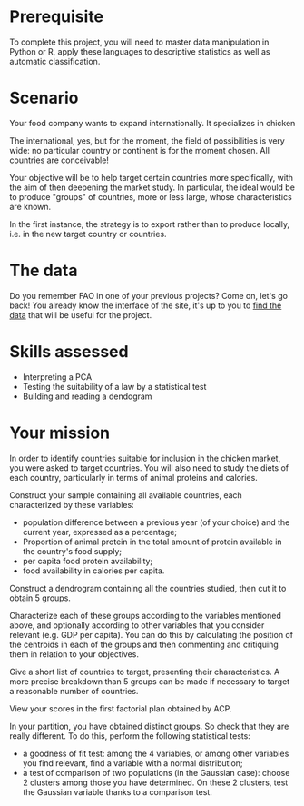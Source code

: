 # Prerequisite

To complete this project, you will need to master data manipulation in Python or R, apply these languages to descriptive statistics as well as automatic classification.

# Scenario
Your food company wants to expand internationally. It specializes in chicken 

The international, yes, but for the moment, the field of possibilities is very wide: no particular country or continent is for the moment chosen. All countries are conceivable!

Your objective will be to help target certain countries more specifically, with the aim of then deepening the market study. In particular, the ideal would be to produce "groups" of countries, more or less large, whose characteristics are known.

In the first instance, the strategy is to export rather than to produce locally, i.e. in the new target country or countries.

# The data
Do you remember FAO in one of your previous projects? Come on, let's go back! You already know the interface of the site, it's up to you to [find the data](http://www.fao.org/faostat/fr/#data) that will be useful for the project.

# Skills assessed
- Interpreting a PCA
- Testing the suitability of a law by a statistical test
- Building and reading a dendogram

# Your mission
In order to identify countries suitable for inclusion in the chicken market, you were asked to target countries. You will also need to study the diets of each country, particularly in terms of animal proteins and calories.

Construct your sample containing all available countries, each characterized by these variables:

- population difference between a previous year (of your choice) and the current year, expressed as a percentage;
- Proportion of animal protein in the total amount of protein available in the country's food supply;
- per capita food protein availability;
- food availability in calories per capita.

Construct a dendrogram containing all the countries studied, then cut it to obtain 5 groups.

Characterize each of these groups according to the variables mentioned above, and optionally according to other variables that you consider relevant (e.g. GDP per capita). You can do this by calculating the position of the centroids in each of the groups and then commenting and critiquing them in relation to your objectives.

Give a short list of countries to target, presenting their characteristics. A more precise breakdown than 5 groups can be made if necessary to target a reasonable number of countries. 

View your scores in the first factorial plan obtained by ACP.

In your partition, you have obtained distinct groups. So check that they are really different. To do this, perform the following statistical tests:

- a goodness of fit test: among the 4 variables, or among other variables you find relevant, find a variable with a normal distribution;
- a test of comparison of two populations (in the Gaussian case): choose 2 clusters among those you have determined. On these 2 clusters, test the Gaussian variable thanks to a comparison test.

